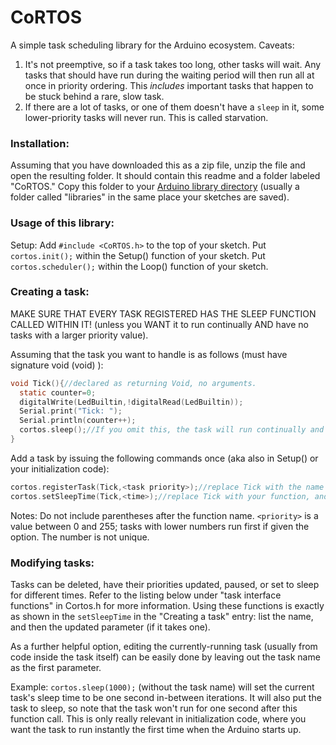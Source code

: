 # CoRTOS
A simple task scheduling library for the Arduino ecosystem.
Caveats: 
1. It's not preemptive, so if a task takes too long, other tasks will wait. Any tasks that should have run during the
waiting period will then run all at once in priority ordering. This *includes* important tasks that happen to be stuck behind a rare, slow task.
2. If there are a lot of tasks, or one of them doesn't have a `sleep` in it, some lower-priority tasks will never run. This is called starvation.

### Installation:
Assuming that you have downloaded this as a zip file, unzip the file and open the resulting folder.
It should contain this readme and a folder labeled "CoRTOS."
Copy this folder to your [Arduino library directory](https://www.arduino.cc/en/hacking/libraries) (usually a folder called "libraries" in the same place your sketches are saved).

### Usage of this library:
Setup:
Add `#include <CoRTOS.h>` to the top of your sketch.
Put `cortos.init();` within the Setup() function of your sketch.
Put `cortos.scheduler();` within the Loop() function of your sketch.

### Creating a task:
MAKE SURE THAT EVERY TASK REGISTERED HAS THE SLEEP FUNCTION CALLED WITHIN IT! (unless you WANT it to run continually AND have no tasks with a larger priority value).

Assuming that the task you want to handle is as follows (must have signature void <name>(void) ):
```c
void Tick(){//declared as returning Void, no arguments.
  static counter=0;
  digitalWrite(LedBuiltin,!digitalRead(LedBuiltin));
  Serial.print("Tick: ");
  Serial.println(counter++);
  cortos.sleep();//If you omit this, the task will run continually and things with lower priority will never run.
}
```
Add a task by issuing the following commands once (aka also in Setup() or your initialization code):
```c
cortos.registerTask(Tick,<task priority>);//replace Tick with the name of your own function, and set a priority.
cortos.setSleepTime(Tick,<time>);//replace Tick with your function, and set the time between runs in milliseconds. Do NOT set <time> to be zero.
```
Notes: Do not include parentheses after the function name. `<priority>` is a value between 0 and 255; tasks with
lower numbers run first if given the option. The number is not unique.

### Modifying tasks:
Tasks can be deleted, have their priorities updated, paused, or set to sleep for different times.
Refer to the listing below under "task interface functions" in Cortos.h for more information.
Using these functions is exactly as shown in the `setSleepTime` in the "Creating a task" entry: list the name, and then the
updated parameter (if it takes one).

As a further helpful option, editing the currently-running task (usually from code inside the task itself) can
be easily done by leaving out the task name as the first parameter.

Example: `cortos.sleep(1000);` (without the task name) will set the current task's sleep time to be one second in-between
iterations. It will also put the task to sleep, so note that the task won't run for one second after this function call.
This is only really relevant in initialization code, where you want the task to run instantly the first time
when the Arduino starts up.
